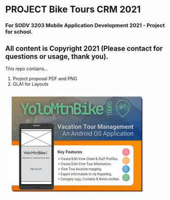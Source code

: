 # PROJECT Bike Tours CRM 2021
### For SODV 3203 Mobile Application Development 2021 - Project for school.
## All content is Copyright 2021 (Please contact for questions or usage, thank you).

This repo contains...
1. Project proposal PDF and PNG
2. GLA1 for Layouts

![](cover.png)
